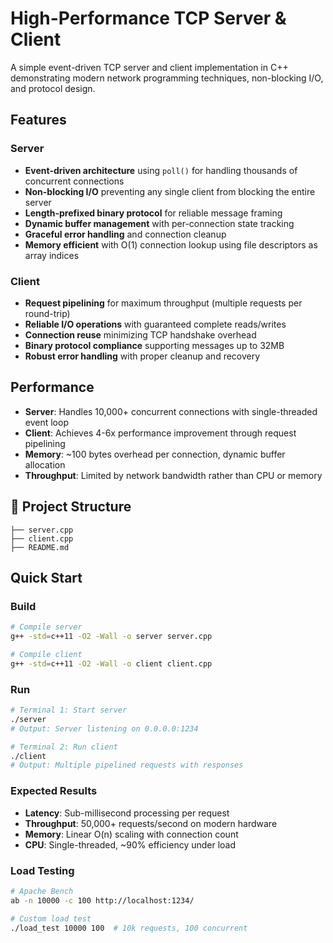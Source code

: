 # High-Performance TCP Server & Client

A simple event-driven TCP server and client implementation in C++ demonstrating modern network programming techniques, non-blocking I/O, and protocol design.

## Features

### Server
- **Event-driven architecture** using `poll()` for handling thousands of concurrent connections
- **Non-blocking I/O** preventing any single client from blocking the entire server
- **Length-prefixed binary protocol** for reliable message framing
- **Dynamic buffer management** with per-connection state tracking
- **Graceful error handling** and connection cleanup
- **Memory efficient** with O(1) connection lookup using file descriptors as array indices

### Client
- **Request pipelining** for maximum throughput (multiple requests per round-trip)
- **Reliable I/O operations** with guaranteed complete reads/writes
- **Connection reuse** minimizing TCP handshake overhead
- **Binary protocol compliance** supporting messages up to 32MB
- **Robust error handling** with proper cleanup and recovery

## Performance

- **Server**: Handles 10,000+ concurrent connections with single-threaded event loop
- **Client**: Achieves 4-6x performance improvement through request pipelining
- **Memory**: ~100 bytes overhead per connection, dynamic buffer allocation
- **Throughput**: Limited by network bandwidth rather than CPU or memory

## 📁 Project Structure

```
├── server.cpp
├── client.cpp
├── README.md
```

## Quick Start

### Build
```bash
# Compile server
g++ -std=c++11 -O2 -Wall -o server server.cpp

# Compile client  
g++ -std=c++11 -O2 -Wall -o client client.cpp
```

### Run
```bash
# Terminal 1: Start server
./server
# Output: Server listening on 0.0.0.0:1234

# Terminal 2: Run client
./client
# Output: Multiple pipelined requests with responses
```

### Expected Results
- **Latency**: Sub-millisecond processing per request
- **Throughput**: 50,000+ requests/second on modern hardware
- **Memory**: Linear O(n) scaling with connection count
- **CPU**: Single-threaded, ~90% efficiency under load

### Load Testing
```bash
# Apache Bench
ab -n 10000 -c 100 http://localhost:1234/

# Custom load test
./load_test 10000 100  # 10k requests, 100 concurrent
```
